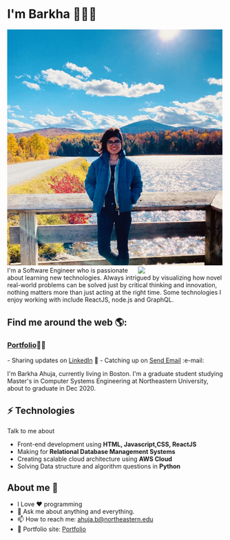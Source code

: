 # I'm Barkha 👩🏾‍💻

<img src="https://github.com/ahujab/ahujab/blob/main/baks.jpg" width="500px">
<img align='right' src='https://user-images.githubusercontent.com/5713670/87202985-820dcb80-c2b6-11ea-9f56-7ec461c497c3.gif' width='200"'>
I'm a Software Engineer who is passionate about learning new technologies. Always intrigued by visualizing how novel real-world problems can be solved just by critical thinking and innovation, nothing matters more than just acting at the right time. Some technologies I enjoy working with include ReactJS, node.js and GraphQL. 


## Find me around the web 🌎: 
<h3><a href="https://ahujab.github.io/Hello-Barkha/">Portfolio</a>👩🏾‍ </h3>
- Sharing updates on <a href="https://www.linkedin.com/in/barkha-ahuja/">LinkedIn</a> 💼
- Catching up on <a href = "mailto: ahuja.b@northeastern.edu">Send Email</a> :e-mail:


I'm Barkha Ahuja, currently living in Boston. I'm a graduate student studying Master's in Computer Systems Engineering at Northeastern University, about to graduate in Dec 2020.

## ⚡ Technologies
Talk to me about
- Front-end development using **HTML, Javascript,CSS, ReactJS**
- Making for **Relational Database Management Systems**
- Creating scalable cloud architecture using **AWS Cloud**
- Solving Data structure and algorithm questions in **Python**

## About me 🤔
- I Love ❤️ programming
- 💬 Ask me about anything and everything.
- 📫 How to reach me: ahuja.b@northeastern.edu
- 🎯 Portfolio site: [Portfolio](https://ahujab.github.io/Hello-Barkha/)


